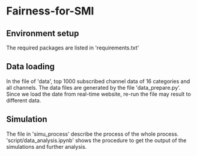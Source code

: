 # Fairness-for-SMI



## Environment setup
The required packages are listed in 'requirements.txt'

## Data loading
In the file of 'data', top 1000 subscribed channel data of 16 categories and all channels.
The data files are generated by the file 'data_prepare.py'. Since we load the date from real-time website, re-run the file may result to different data.

## Simulation
The file in 'simu_process' describe the process of the whole process.
'script/data_analysis.ipynb' shows the procedure to get the output of the simulations and further analysis.